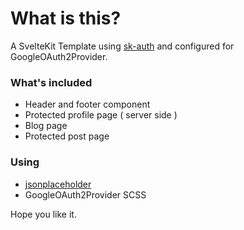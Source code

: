 # What is this?

A SvelteKit Template using [sk-auth]('https://github.com/Dan6erbond/sk-auth) and configured for GoogleOAuth2Provider.

### What's included

- Header and footer component
- Protected profile page ( server side )
- Blog page
- Protected post page

### Using

- [jsonplaceholder]('https://jsonplaceholder.typicode.com')
- GoogleOAuth2Provider
  SCSS

Hope you like it.
